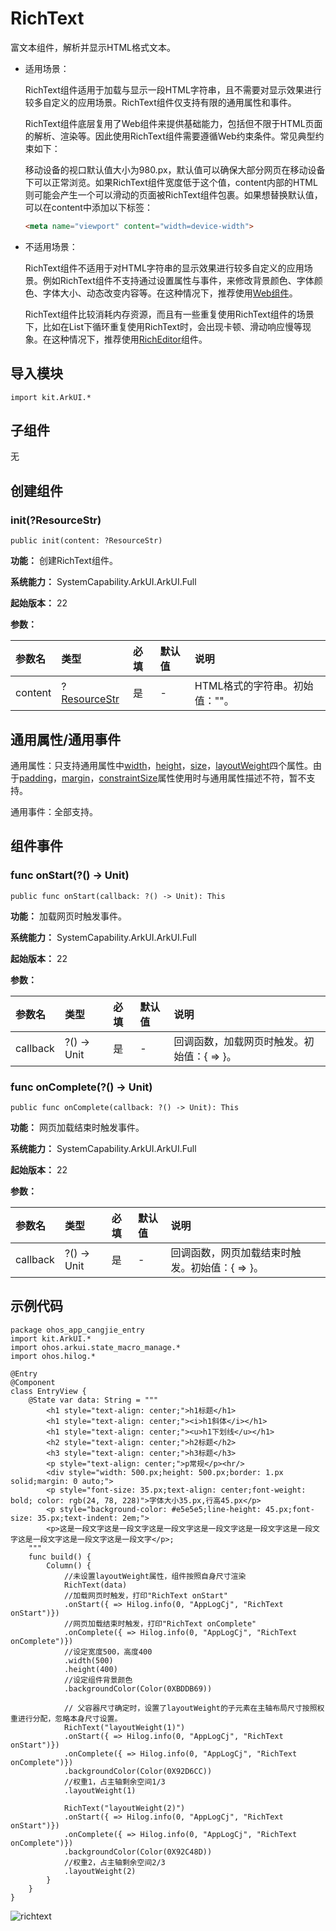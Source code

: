 # RichText

富文本组件，解析并显示HTML格式文本。

- 适用场景：

  RichText组件适用于加载与显示一段HTML字符串，且不需要对显示效果进行较多自定义的应用场景。RichText组件仅支持有限的通用属性和事件。

  RichText组件底层复用了Web组件来提供基础能力，包括但不限于HTML页面的解析、渲染等。因此使用RichText组件需要遵循Web约束条件。常见典型约束如下：

  移动设备的视口默认值大小为980.px，默认值可以确保大部分网页在移动设备下可以正常浏览。如果RichText组件宽度低于这个值，content内部的HTML则可能会产生一个可以滑动的页面被RichText组件包裹。如果想替换默认值，可以在content中添加以下标签：

    ```html
    <meta name="viewport" content="width=device-width">
    ```

- 不适用场景：

  RichText组件不适用于对HTML字符串的显示效果进行较多自定义的应用场景。例如RichText组件不支持通过设置属性与事件，来修改背景颜色、字体颜色、字体大小、动态改变内容等。在这种情况下，推荐使用[Web组件](./cj-web-web.md)。

  RichText组件比较消耗内存资源，而且有一些重复使用RichText组件的场景下，比如在List下循环重复使用RichText时，会出现卡顿、滑动响应慢等现象。在这种情况下，推荐使用[RichEditor](./cj-text-input-richeditor.md)组件。

## 导入模块

```cangjie
import kit.ArkUI.*
```

## 子组件

无

## 创建组件

### init(?ResourceStr)

```cangjie
public init(content: ?ResourceStr)
```

**功能：** 创建RichText组件。

**系统能力：** SystemCapability.ArkUI.ArkUI.Full

**起始版本：** 22

**参数：**

|参数名|类型|必填|默认值|说明|
|:---|:---|:---|:---|:---|
|content|?[ResourceStr](./cj-common-types.md#interface-resourcestr)|是|-|HTML格式的字符串。初始值：""。|

## 通用属性/通用事件

通用属性：只支持通用属性中[width](./cj-universal-attribute-size.md#func-widthlength)，[height](./cj-universal-attribute-size.md#func-heightlength)，[size](./cj-universal-attribute-size.md#func-sizelength-length)，[layoutWeight](./cj-universal-attribute-size.md#func-layoutweightint32)四个属性。由于[padding](./cj-universal-attribute-size.md#func-paddinglength)，[margin](./cj-universal-attribute-size.md#func-marginlength)，[constraintSize](./cj-universal-attribute-size.md#func-constraintsizelength-length-length-length)属性使用时与通用属性描述不符，暂不支持。

通用事件：全部支持。


## 组件事件

### func onStart(?() -> Unit)

```cangjie
public func onStart(callback: ?() -> Unit): This
```

**功能：** 加载网页时触发事件。

**系统能力：** SystemCapability.ArkUI.ArkUI.Full

**起始版本：** 22

**参数：**

|参数名|类型|必填|默认值|说明|
|:---|:---|:---|:---|:---|
|callback|?() -> Unit|是|-|回调函数，加载网页时触发。初始值：{ => }。|

### func onComplete(?() -> Unit)

```cangjie
public func onComplete(callback: ?() -> Unit): This
```

**功能：** 网页加载结束时触发事件。

**系统能力：** SystemCapability.ArkUI.ArkUI.Full

**起始版本：** 22

**参数：**

|参数名|类型|必填|默认值|说明|
|:---|:---|:---|:---|:---|
|callback|?() -> Unit|是|-|回调函数，网页加载结束时触发。初始值：{ => }。|

## 示例代码

<!--run-->

```cangjie
package ohos_app_cangjie_entry
import kit.ArkUI.*
import ohos.arkui.state_macro_manage.*
import ohos.hilog.*

@Entry
@Component
class EntryView {
    @State var data: String = """
        <h1 style="text-align: center;">h1标题</h1>
        <h1 style="text-align: center;"><i>h1斜体</i></h1>
        <h1 style="text-align: center;"><u>h1下划线</u></h1>
        <h2 style="text-align: center;">h2标题</h2>
        <h3 style="text-align: center;">h3标题</h3>
        <p style="text-align: center;">p常规</p><hr/>
        <div style="width: 500.px;height: 500.px;border: 1.px solid;margin: 0 auto;">
        <p style="font-size: 35.px;text-align: center;font-weight: bold; color: rgb(24, 78, 228)">字体大小35.px,行高45.px</p>
        <p style="background-color: #e5e5e5;line-height: 45.px;font-size: 35.px;text-indent: 2em;">
        <p>这是一段文字这是一段文字这是一段文字这是一段文字这是一段文字这是一段文字这是一段文字这是一段文字这是一段文字</p>;
    """
    func build() {
        Column() {
            //未设置layoutWeight属性，组件按照自身尺寸渲染
            RichText(data)
            //加载网页时触发，打印"RichText onStart"
            .onStart({ => Hilog.info(0, "AppLogCj", "RichText onStart")})
            //网页加载结束时触发，打印"RichText onComplete"
            .onComplete({ => Hilog.info(0, "AppLogCj", "RichText onComplete")})
            //设定宽度500，高度400
            .width(500)
            .height(400)
            //设定组件背景颜色
            .backgroundColor(Color(0XBDDB69))

            // 父容器尺寸确定时，设置了layoutWeight的子元素在主轴布局尺寸按照权重进行分配，忽略本身尺寸设置。
            RichText("layoutWeight(1)")
            .onStart({ => Hilog.info(0, "AppLogCj", "RichText onStart")})
            .onComplete({ => Hilog.info(0, "AppLogCj", "RichText onComplete")})
            .backgroundColor(Color(0X92D6CC))
            //权重1，占主轴剩余空间1/3
            .layoutWeight(1)

            RichText("layoutWeight(2)")
            .onStart({ => Hilog.info(0, "AppLogCj", "RichText onStart")})
            .onComplete({ => Hilog.info(0, "AppLogCj", "RichText onComplete")})
            .backgroundColor(Color(0X92C48D))
            //权重2，占主轴剩余空间2/3
            .layoutWeight(2)
        }
    }
}
```

![richtext](figures/richtext.png)
